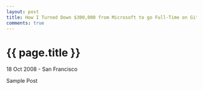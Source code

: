 ```yaml
---
layout: post
title: How I Turned Down $300,000 from Microsoft to go Full-Time on GitHub
comments: true
---
```


{{ page.title }}
================

<p class="meta">18 Oct 2008 - San Francisco</p>
Sample Post
